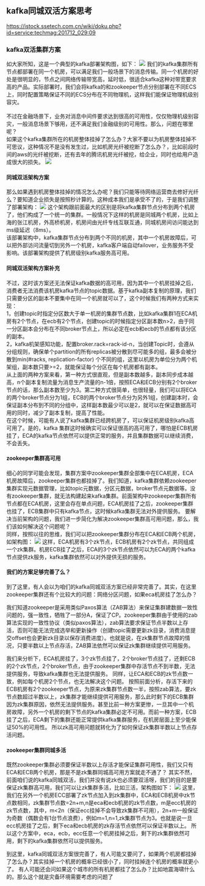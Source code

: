 ## kafka同城双活方案思考
https://istock.ssetech.com.cn/wiki/doku.php?id=service:techmag:201712_029:09

### kafka双活集群方案
如大家所知，这是一个典型的kafka部署架构图，如下：
![](./file/QQ截图20190716230708.png)
我们的kafka集群所有节点都部署在同一个机房，可以满足我们一般场景下的消息传输。同一个机房的好处是很明显的，节点之间网络传输带宽高，延时低，很适合kafka这种对带宽要求高的产品。实际部署时，我们会将kafka的和zookeeper节点分别部署在不同ECS上，同时配置策略保证不同的ECS分布在不同物理机，这样我们能保证物理机级别容灾。<br><br>
不过在金融场景下，业务对消息中间件要求达到很高的可用性，仅仅物理机级别容灾，一般消息场景下够用，还不满足我们金融级别的可用性。那么，问题在哪里呢？<br>
如果这个kafka集群所在的机房整体挂掉了怎么办？大家不要以为机房整体挂掉不可思议，这种情况不是没有发生过，比如机房光纤被挖断了怎么办？，比如前段时间的aws的光纤被挖断，还有去年的腾讯机房光纤被挖，给企业，同时也给用户造成很大的损失。
![](./file/144100h7pwx0xj3nnnhv3h.jpg)

#### 同城双活架构方案
那么如果遇到机房整体挂掉的情况怎么办呢？我们只能等待网络运营商去修好光纤么？要知道企业损失是按照秒计算的。这种成本我们是承受不了的，于是我们调整了部署架构：
![](./file/QQ截图20190716235042.png)
这个架构跟前面最大的区别是将kafka集群节点分布到两个机房了，他们构成了一个统一的集群。一般情况下这样的机房是同城两个机房，比如上海的张江机房，外高桥机房，机房间由光纤专线互联互通，同城机房间访问能达到ms级延迟（8ms）。<br>
该部署架构中，kafka集群节点分布到两个不同的机房，其中一个机房故障后，可以把外部访问流量切到另外一个机房，kafka客户端自动failover，业务服务不受影响。该部署架构提供了机房级别kafka服务高可用。

#### 同城双活架构方案补充
不过，这时该方案还无法保证kafka数据的高可用，因为其中一个机房挂掉之后，消费者无法消费该机房kafka节点的topic数据。基于kafka副本复制的原理，我们只需要分区的副本不要集中在同一个机房就可以了，这个时候我们有两种方式来实现：<br>
1，创建topic时指定分区数大于单一机房的集群节点数，比如kafka集群1在ECA机房有2个节点，在ecb有2个节点，创建topic的时候指定分区副本数n>2，由于同一分区副本会分布在不同broker节点上，所以必定在ecb和ecb的节点都有该分区的副本。<br>
2，kafka机架感知功能，配置broker.rack=rack-id-n，当创建Topic时，会遵从分组规则，确保单个partition的所有replicas被分散到尽可能多的组，最多会被分散到min(#racks, replication-factor) 个不同的组，这里以机房为单位分为两个机架组，副本数只要>=2，就能保证每个分区在每个机房都有副本。<br>
从上面的两种方案来看，第一种方式很直观，但是副本数越多，副本同步成本越高，n个副本复制流量为消息生产流量的n-1倍，按照ECA和ECB分别有2个broker节点的话，那么副本数至少为3。第二种方式很简单，也很轻量，我们可以将ECA的两个broker节点分为1组，ECB的两个broker节点分为另外1组，创建副本时，会保证副本分布到不同的分组中，这样副本数最少可以是2，就可以在保证数据高可用的同时，减少了副本复制，提高了性能。<br>
在这个时候，可能有人说了kafka集群已经跨机房了，可以保证机房级别kafka高可用了。是的，kafka 集群这时候确实可以保证很高的高可用了，哪怕是ECB机房挂了，ECA的kafka节点依然可以提供正常的服务，并且集群数据可以继续消费，不会丢失。

#### zookeeper集群高可用
细心的同学可能会发现，集群方案中zookeeper集群全部集中在ECA机房，ECA机房故障后，zookeeper集群也都挂掉了。我们知道，kafka集群依赖zookeeper集群实现元数据管理，比如topic元数据，分区元数据，broker节点元数据等。没有zookeeper集群，就无法构建起来kafka集群。前面架构中zookeeper集群所有节点都在ECA机房，这里会存在单点问题，ECA机房挂了之后，zookeeper集群也挂了，ECB集群中只有kafka节点，这时候kafka集群无法对外提供服务。
要解决当前架构的问题，我们进一步简化为解决zookeeper集群高可用问题，那么，我们该如何解决这个问题呢？<br>
同样，按照以往的思维，我们可以把zookeeper集群分布在ECA和ECB两个机房，如架构图：
![](./file/QQ截图20190716235053.png)
这样，ECA机房有3个zk节点，ECB机房有2个zk节点，共同组成一个zk集群。机房ECB挂了之后，ECA的3个zk节点依然可以为ECA的两个kafka节点提供zk服务，kafka集群依然可以对外提供无损的服务。

#### 我们的方案足够完善了么？
到了这里，有人会以为咱们的kafka同城双活方案已经非常完善了。其实，在这里zookeeper集群还有个比较大的问题：网络分区问题，如果eca机房挂了怎么办？

我们知道zookeeper是采用类似Paxos算法（ZAB算法）来保证集群建数据一致性问题的，强一致性，牺牲了一部分A，保证了CP。zookeeper集群由于使用的zab算法实现的一致性协议（类似paxos算法），zab算法要求保证节点半数以上存活，否则可能无法完成选举和更新操作（创建topic需要更新zk目录，消费消息提交offset也会更新zk目录以保存消费进度）。也就是说，在zk集群节点故障的情况，只要半数以上节点存活，ZAB算法依然可以保证zk集群继续提供可用服务。

我们来分析下，ECA机房挂了，3个zk节点挂了，2个broker节点挂了，还剩ECB的2个zk节点，2个broker节点，由于zookeeper集群中存活节点不到半数，无法提供服务，导致kafka集群也无法提供服务。
同样，让ECA和ECB的zk节点数一致，例如每个机房2个节点，也无法解决这个问题。
按照前面分析，存活下来的ECB机房有2个zookeeper节点，为原来zk集群节点数一半，按照zab算法，要zk节点数超过半数以上，zk集群才能继续提供可用服务，那么此时剩下的ECB集群因为zk集群原因，依然无法提供服务。甚至比前一种方案更惨，一旦其中一个机房故障，另外一个机房的剩下节点的kafka集群必定不可用。而前一种方案，ECB挂了之后，ECA剩下的集群还能正常提供kafka集群服务，在机房层面上至少能保证50%的可用性。
所以zk高可用问题就转化为了如何保证zk集群半数以上节点存活问题。

#### zookeeper集群同城多活
既然zookeeper集群必须要保证半数以上存活才能保证集群可用性，我们又只有ECA和ECB两个机房，那是不是zk集群同城高可用方案就走不通了？
其实不然，前面咱们说的kafka同城双活，我们并没有说zk也必须要双活呀，我们的目的是要保证zk集群高可用，我们可以让zk集群多活，比如三活，架构图如下：
![](./file/QQ截图20190716235214.png)
这里，我们在另外一个机房ECC部署了zk节点加入到zk集群中，ECA和ECB机房中zk节点数相同，zk集群节点数=2n+m,n是eca和ecb机房的zk节点数，m是ecc机房的zk节点数，其中，m<2n（保证ecc挂掉不会导致zk集群不可用），2n+m一般保证为奇数（偶数会有1台节点浪费），例如m=1,n=1,zk集群节点为3。也就是说一旦ecc机房挂了之后，剩下eca和ecb机房的zk存活节点依然可以保证半数以上。
所以这个方案中，eca，ecb，ecc任意一个机房挂掉之后，剩下的zk集群依然可用，剩下的kafka集群依然可以提供服务。

到这里，kafka同城双活方案很完善了，有人可能又要问了，如果两个机房都挂掉了怎么办？其实挂掉一个机房的概率已经很小了，同时挂掉连个机房的概率就更小了。
有人可能还会问如果这个城市的所有机房都挂了怎么办？比如地震海啸什么的。那么这个就是灾备环境需要考虑的问题了














